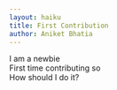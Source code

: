 ```yaml
---
layout: haiku
title: First Contribution
author: Aniket Bhatia
---
```


I am a newbie <br>
First time contributing so <br>
How should I do it? <br>
